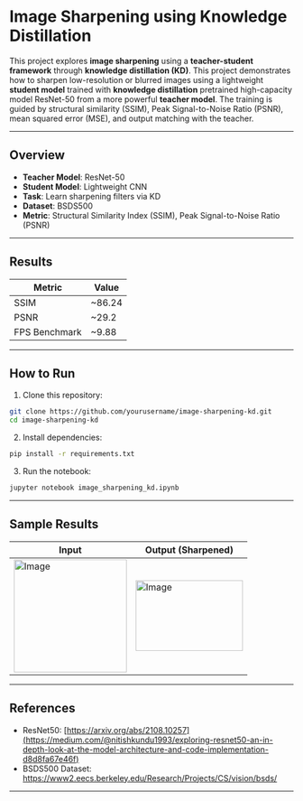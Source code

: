 # Image Sharpening using Knowledge Distillation

This project explores **image sharpening** using a **teacher-student framework** through **knowledge distillation (KD)**. This project demonstrates how to sharpen low-resolution or blurred images using a lightweight **student model** trained with **knowledge distillation** pretrained high-capacity model ResNet-50 from a more powerful **teacher model**. The training is guided by structural similarity (SSIM), Peak Signal-to-Noise Ratio (PSNR), mean squared error (MSE), and output matching with the teacher.

---

## Overview

- **Teacher Model**: ResNet-50
- **Student Model**: Lightweight CNN 
- **Task**: Learn sharpening filters via KD
- **Dataset**: BSDS500
- **Metric**: Structural Similarity Index (SSIM), Peak Signal-to-Noise Ratio (PSNR)

---

## Results

| Metric | Value |
|--------|-------|
| SSIM   | ~86.24 |
| PSNR   | ~29.2 |
| FPS Benchmark | ~9.88 |

---

## How to Run

1. Clone this repository:

```bash
git clone https://github.com/yourusername/image-sharpening-kd.git
cd image-sharpening-kd
```

2. Install dependencies:

```bash
pip install -r requirements.txt
```

3. Run the notebook:

```bash
jupyter notebook image_sharpening_kd.ipynb
```

---

## Sample Results

| Input | Output (Sharpened) |
|-------|--------------------|
| <img width="200" height="200" alt="Image" src="https://github.com/user-attachments/assets/87ca8034-3810-4e9c-9ddc-c162a2ddedc7" /> | <img width="190" height="125" alt="Image" src="https://github.com/user-attachments/assets/59fbd0fc-5c00-40dc-b32f-5f51c2b508f0" />

---

## References

- ResNet50: [https://arxiv.org/abs/2108.10257](https://medium.com/@nitishkundu1993/exploring-resnet50-an-in-depth-look-at-the-model-architecture-and-code-implementation-d8d8fa67e46f)
- BSDS500 Dataset: https://www2.eecs.berkeley.edu/Research/Projects/CS/vision/bsds/

---

